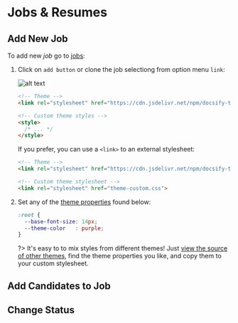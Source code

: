 # Jobs & Resumes

## Add New Job

To add new *job* go to [jobs](link):

1. Click on  `add button` or clone the job selectiong from option menu `link`:

    ![alt text](//cvviz.com/wp-content/uploads/2019/04/cvviz-ranking-1-1024x498.png)

   ```html
   <!-- Theme -->
   <link rel="stylesheet" href="https://cdn.jsdelivr.net/npm/docsify-themeable@0/dist/css/theme-simple.css">

   <!-- Custom theme styles -->
   <style>
     /* ... */
   </style>
   ```

   If you prefer, you can use a `<link>` to an external stylesheet:

   ```html
   <!-- Theme -->
   <link rel="stylesheet" href="https://cdn.jsdelivr.net/npm/docsify-themeable@0/dist/css/theme-simple.css">

   <!-- Custom theme stylesheet -->
   <link rel="stylesheet" href="theme-custom.css">
   ```

1. Set any of the [theme properties](#theme) found below:

   ```css
   :root {
     --base-font-size: 14px;
     --theme-color   : purple;
   }
   ```

   ?> It's easy to to mix styles from different themes! Just [view the source of other themes](https://github.com/jhildenbiddle/docsify-themeable/tree/master/src/scss/themes), find the theme properties you like, and copy them to your custom stylesheet.


## Add Candidates to Job

## Change Status
